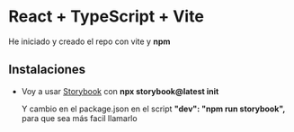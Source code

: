 # React + TypeScript + Vite

He iniciado y creado el repo con vite y **npm**

## Instalaciones

- Voy a usar [Storybook](https://storybook.js.org/docs/react/get-started/install) con **npx storybook@latest init**
  
  Y cambio en el package.json en el script **"dev": "npm run storybook",** para que sea más facil llamarlo